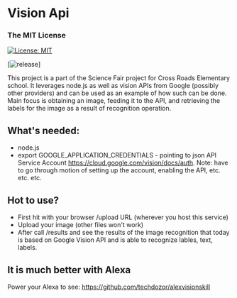 # Vision Api

### The MIT License
[![License: MIT](https://img.shields.io/badge/License-MIT-yellow.svg)](https://opensource.org/licenses/MIT)

[![release](http://github-release-version.herokuapp.com/github/allure-framework/allure-core/release.svg?style=flat)]

This project is a part of the Science Fair project for Cross Roads Elementary school. It leverages node.js as well as vision APIs from Google (possibly other providers) and can be used as an example of how such can be done. Main focus is obtaining an image, feeding it to the API, and retrieving the labels for the image as a result of recognition operation.

## What's needed:
- node.js
- export GOOGLE_APPLICATION_CREDENTIALS - pointing to json API Service Account https://cloud.google.com/vision/docs/auth. Note: have to go through motion of setting up the account, enabling the API, etc. etc. etc.

## Hot to use?
- First hit with your browser /upload URL (wherever you host this service)
- Upload your image (other files won't work)
- After call /results and see the results of the image recognition that today is based on Google Vision API and is able to recognize lables, text, labels.

## It is much better with Alexa
Power your Alexa to see: https://github.com/techdozor/alexvisionskill
